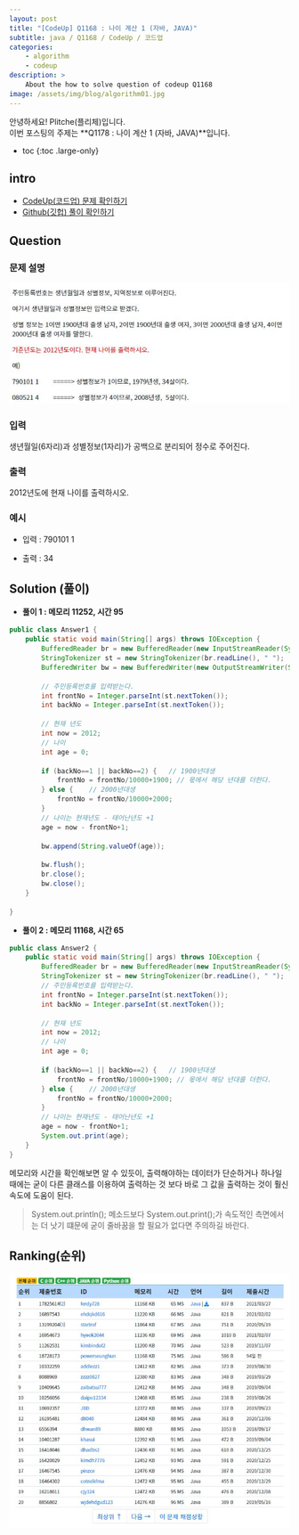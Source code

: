 ```yaml
---
layout: post
title: "[CodeUp] Q1168 : 나이 계산 1 (자바, JAVA)"
subtitle: java / Q1168 / CodeUp / 코드업
categories:
    - algorithm
    - codeup
description: >
    About the how to solve question of codeup Q1168
image: /assets/img/blog/algorithm01.jpg
---
```


안녕하세요! Plitche(플리체)입니다.  
이번 포스팅의 주제는 **Q1178 : 나이 계산 1 (자바, JAVA)**입니다.

* toc
{:toc .large-only}

## intro
* [CodeUp(코드업) 문제 확인하기](https://codeup.kr/problem.php?id=1168)  
* [Github(깃헙) 풀이 확인하기](https://github.com/plitche/CodeUp_Solution/tree/master/Q1101~Q1200/Q1168)  

## Question
### 문제 설명
![](/assets/post/codeup/Q1100~Q1199/20210804_03/01.JPG)
### 입력
생년월일(6자리)과 성별정보(1자리)가 공백으로 분리되어 정수로 주어진다.  

### 출력
2012년도에 현재 나이를 출력하시오.  

### 예시
* 입력 : 790101 1  
  
* 출력 : 34  

## Solution (풀이)
* **풀이 1 : 메모리 11252, 시간 95**  

```java
public class Answer1 {
	public static void main(String[] args) throws IOException {
		BufferedReader br = new BufferedReader(new InputStreamReader(System.in));
		StringTokenizer st = new StringTokenizer(br.readLine(), " ");
		BufferedWriter bw = new BufferedWriter(new OutputStreamWriter(System.out));

		// 주민등록번호를 입력받는다. 
		int frontNo = Integer.parseInt(st.nextToken());
		int backNo = Integer.parseInt(st.nextToken());

		// 현재 년도
		int now = 2012;
		// 나이
		int age = 0;
		
		if (backNo==1 || backNo==2) {	// 1900년대생
			frontNo = frontNo/10000+1900; // 몫에서 해당 년대를 더한다.
		} else {	// 2000년대생
			frontNo = frontNo/10000+2000;
		}
		// 나이는 현재년도 - 태어난년도 +1
		age = now - frontNo+1;
		
		bw.append(String.valueOf(age));
		
		bw.flush();
		br.close();
		bw.close();
	}

}
```  

* **풀이 2 : 메모리 11168, 시간 65**

```java
public class Answer2 {
	public static void main(String[] args) throws IOException {
		BufferedReader br = new BufferedReader(new InputStreamReader(System.in));
		StringTokenizer st = new StringTokenizer(br.readLine(), " ");
		// 주민등록번호를 입력받는다. 
		int frontNo = Integer.parseInt(st.nextToken());
		int backNo = Integer.parseInt(st.nextToken());

		// 현재 년도
		int now = 2012;
		// 나이
		int age = 0;
		
		if (backNo==1 || backNo==2) {	// 1900년대생
			frontNo = frontNo/10000+1900; // 몫에서 해당 년대를 더한다.
		} else {	// 2000년대생
			frontNo = frontNo/10000+2000;
		}
		// 나이는 현재년도 - 태어난년도 +1
		age = now - frontNo+1;
		System.out.print(age);
	}
}
```  

메모리와 시간을 확인해보면 알 수 있듯이, 출력해야하는 데이터가 단순하거나 하나일 때에는 굳이 다른 클래스를 이용하여 출력하는 것 보다 바로 그 값을 출력하는 것이 훨신 속도에 도움이 된다.

> System.out.println(); 메소드보다 System.out.print();가 속도적인 측면에서는 더 낫기 떄문에 굳이 줄바꿈을 할 필요가 없다면 주의하길 바란다.  

## Ranking(순위)
![](/assets/post/codeup/Q1100~Q1199/20210804_03/02.JPG)  